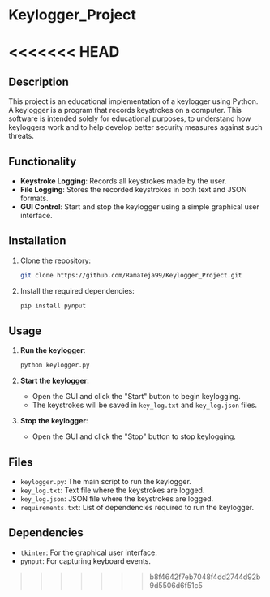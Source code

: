 # Keylogger_Project
<<<<<<< HEAD
=======

## Description

This project is an educational implementation of a keylogger using Python. A keylogger is a program that records keystrokes on a computer. This software is intended solely for educational purposes, to understand how keyloggers work and to help develop better security measures against such threats.

## Functionality

- **Keystroke Logging**: Records all keystrokes made by the user.
- **File Logging**: Stores the recorded keystrokes in both text and JSON formats.
- **GUI Control**: Start and stop the keylogger using a simple graphical user interface.

## Installation

1. Clone the repository:
    ```sh
    git clone https://github.com/RamaTeja99/Keylogger_Project.git
    ```

2. Install the required dependencies:
    ```sh
    pip install pynput
    ```

## Usage

1. **Run the keylogger**:
    ```sh
    python keylogger.py
    ```

2. **Start the keylogger**:
    - Open the GUI and click the "Start" button to begin keylogging.
    - The keystrokes will be saved in `key_log.txt` and `key_log.json` files.

3. **Stop the keylogger**:
    - Open the GUI and click the "Stop" button to stop keylogging.

## Files

- `keylogger.py`: The main script to run the keylogger.
- `key_log.txt`: Text file where the keystrokes are logged.
- `key_log.json`: JSON file where the keystrokes are logged.
- `requirements.txt`: List of dependencies required to run the keylogger.

## Dependencies

- `tkinter`: For the graphical user interface.
- `pynput`: For capturing keyboard events.
>>>>>>> b8f4642f7eb7048f4dd2744d92b9d5506d6f51c5
